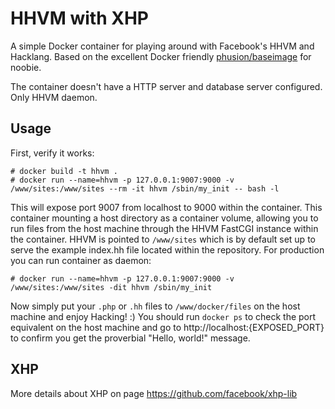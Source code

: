 # HHVM with XHP

A simple Docker container for playing around with Facebook's HHVM and Hacklang. Based on the excellent Docker friendly [phusion/baseimage](https://github.com/phusion/baseimage-docker) for noobie.

The container doesn't have a HTTP server and database server configured. Only HHVM daemon.

## Usage

First, verify it works:

    # docker build -t hhvm .
    # docker run --name=hhvm -p 127.0.0.1:9007:9000 -v /www/sites:/www/sites --rm -it hhvm /sbin/my_init -- bash -l

This will expose port 9007 from localhost to 9000 within the container.
This container mounting a host directory as a container volume, allowing you to run files from the host machine through the HHVM FastCGI instance within the container.
HHVM is pointed to `/www/sites` which is by default set up to serve the example index.hh file located within the repository.
For production you can run container as daemon:

    # docker run --name=hhvm -p 127.0.0.1:9007:9000 -v /www/sites:/www/sites -dit hhvm /sbin/my_init

Now simply put your `.php` or `.hh` files to `/www/docker/files` on the host machine and enjoy Hacking! :)
You should run `docker ps` to check the port equivalent on the host machine and go to http://localhost:{EXPOSED_PORT} to confirm you get the proverbial "Hello, world!" message.

## XHP

More details about XHP on page https://github.com/facebook/xhp-lib
